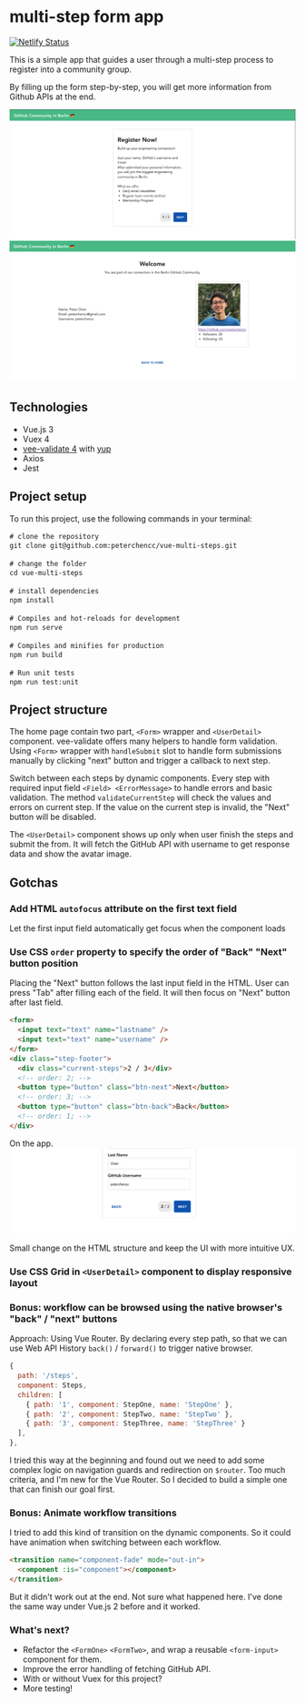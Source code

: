 # multi-step form app

[![Netlify Status](https://api.netlify.com/api/v1/badges/7259fdf9-60a1-4b7e-9100-77c6d95325e7/deploy-status)](https://app.netlify.com/sites/vue-multi-steps/deploys)

This is a simple app that guides a user through a multi-step process to register into a community group.

By filling up the form step-by-step, you will get more information from Github APIs at the end.

![demo1 - landing](./screenshots/landingpage.png)
![demo2 - userpage](./screenshots/userdetailpage.png)

## Technologies

- Vue.js 3
- Vuex 4
- [vee-validate 4](https://vee-validate.logaretm.com/v4/) with [yup](https://github.com/jquense/yup)
- Axios
- Jest

## Project setup

To run this project, use the following commands in your terminal:

```
# clone the repository
git clone git@github.com:peterchencc/vue-multi-steps.git

# change the folder
cd vue-multi-steps

# install dependencies
npm install

# Compiles and hot-reloads for development
npm run serve

# Compiles and minifies for production
npm run build

# Run unit tests
npm run test:unit
```

## Project structure

The home page contain two part, `<Form>` wrapper and `<UserDetail>` component. vee-validate offers many helpers to handle form validation. Using `<Form>` wrapper with `handleSubmit` slot to handle form submissions manually by clicking "next" button and trigger a callback to next step.

Switch between each steps by dynamic components. Every step with required input field `<Field> <ErrorMessage>` to handle errors and basic validation. The method `validateCurrentStep` will check the values and errors on current step. If the value on the current step is invalid, the "Next" button will be disabled.

The `<UserDetail>` component shows up only when user finish the steps and submit the from. It will fetch the GitHub API with username to get response data and show the avatar image.

## Gotchas

### Add HTML `autofocus` attribute on the first text field

Let the first input field automatically get focus when the component loads

### Use CSS `order` property to specify the order of "Back" "Next" button position

Placing the "Next" button follows the last input field in the HTML. User can press "Tab" after filling each of the field. It will then focus on "Next" button after last field.

```html
<form>
  <input text="text" name="lastname" />
  <input text="text" name="username" />
</form>
<div class="step-footer">
  <div class="current-steps">2 / 3</div>
  <!-- order: 2; -->
  <button type="button" class="btn-next">Next</button>
  <!-- order: 3; -->
  <button type="button" class="btn-back">Back</button>
  <!-- order: 1; -->
</div>
```

On the app.
![On the app.](./screenshots/order-button-page.png)

Small change on the HTML structure and keep the UI with more intuitive UX.

### Use CSS Grid in `<UserDetail>` component to display responsive layout

### Bonus: workflow can be browsed using the native browser's "back" / "next" buttons

Approach: Using Vue Router. By declaring every step path, so that we can use Web API History `back()` / `forward()` to trigger native browser.

```js
{
  path: '/steps',
  component: Steps,
  children: [
    { path: '1', component: StepOne, name: 'StepOne' },
    { path: '2', component: StepTwo, name: 'StepTwo' },
    { path: '3', component: StepThree, name: 'StepThree' }
  ],
},
```

I tried this way at the beginning and found out we need to add some complex logic on navigation guards and redirection on `$router`. Too much criteria, and I'm new for the Vue Router. So I decided to build a simple one that can finish our goal first.

### Bonus: Animate workflow transitions

I tried to add this kind of transition on the dynamic components. So it could have animation when switching between each workflow.

```html
<transition name="component-fade" mode="out-in">
  <component :is="component"></component>
</transition>
```

But it didn't work out at the end. Not sure what happened here. I've done the same way under Vue.js 2 before and it worked.

### What's next?

- Refactor the `<FormOne>` `<FormTwo>`, and wrap a reusable `<form-input>` component for them.
- Improve the error handling of fetching GitHub API.
- With or without Vuex for this project?
- More testing!

